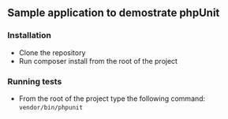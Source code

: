 ## Sample application to demostrate phpUnit

### Installation

* Clone the repository
* Run composer install from the root of the project

### Running tests

* From the root of the project type the following command:
```` vendor/bin/phpunit ````

